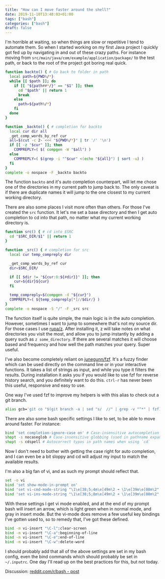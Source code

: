 ```yaml
---
title: "How can I move faster around the shell?"
date: 2019-11-10T13:48:03+01:00
tags: ["bash"]
categories: ["bash"]
draft: false
---
```


I'm horrible at waiting, so when things are slow or repetitive I tend to
automate them. So when I started working on my first Java project I quickly got
fed up by navigating in and out of these crazy paths. For instance moving from
`src/main/java/com/example/application/package/` to the test path, or back to the
root of the project got boring real quick.

```bash
function backto() { # Go back to folder in path
  local path=${PWD%/*}
  while [[ $path ]]; do
    if [[ "${path##*/}" == "$1" ]]; then
      cd "$path" || return 1
      break
    else
      path=${path%/*}
    fi
  done
}

function _backto() { # completion for backto
  local cur dir all
  _get_comp_words_by_ref cur
  all=$(cut -c 2- <<< "${PWD%/*}" | tr '/' '\n')
  if [[ -z "$cur" ]]; then
    COMPREPLY=( $( compgen -W "$all") )
  else
    COMPREPLY=( $(grep -i "^$cur" <(echo "${all}") | sort -u) )
  fi
}
complete -o nospace -F _backto backto
```

The function `backto` and it's auto completion counterpart, will let me chose
one of the directories in my current path to jump back to. The only caveat is if
there are duplicate names it will jump to the one closest to my current working
directory.

There are also some places I visit more often than others. For those I've
created the `src` function. It let's me set a base directory and then I get
auto completion to cd into that path, no matter what my current
working directory is.

```bash
function src() { # cd into $SRC
  cd "$SRC_DIR/$1" || return 1
}

function _src() { # completion for src
  local cur temp_compreply dir

  _get_comp_words_by_ref cur
  dir=$SRC_DIR/

  if [[ $dir != "${cur:0:${#dir}}" ]]; then
    cur=${dir}${cur}
  fi

  temp_compreply=$(compgen -d "${cur}")
  COMPREPLY=( ${temp_compreply[*]//$dir/} )
}
complete -o nospace -S "/" -F _src src
```
The function itself is quite simple, the main logic is in the auto completion.
However, sometimes I want to jump to somewhere that's not my source dir. For those
cases I use [rupa/z](https://github.com/rupa/z). After installing it, z will
take notes on what directories you visit the most, and allow you to jump
instantly by adding a query such as `z some_directory`.
If there are several matches it will choose based
and frequency and how well the path matches your query. Super useful.


I've also become completely reliant on
[junegunn/fzf](https://github.com/junegunn/fzf). It's a fuzzy
finder which can be used directly on the command line or in your interactive
functions. It takes a list of strings as input, and while you type it filters the results.
During installation it asks you if you would like to use fzf for reverse
history search, and you definitely want to do this. `ctrl-r` has never been this
useful, responsive and easy to use.

One way I've used fzf to improve my helpers is with this alias to check out a
git branch.

```bash
alias gcb='git co "$(git branch -a | sed "s/  //" | grep -v "^*" | fzf)"'
```
<script id="asciicast-42QCJBwOswJn4Anodvc8slZgU" src="https://asciinema.org/a/42QCJBwOswJn4Anodvc8slZgU.js" async></script>

There are also some bash specific settings I like to set, to be able to move
around faster. For instance:

```bash
bind 'set completion-ignore-case on' # Case-insensitive autocompletion
shopt -s nocaseglob # Case-insensitive globbing (used in pathname expansion)
shopt -s cdspell # Autocorrect typos in path names when using `cd`
```

Now I don't need to bother with getting the case right for auto completion, and
I can even be a bit sloppy and cd will adjust my input to match the available
results.

I'm also a big fan of vi, and as such my prompt should reflect that.

```bash
set -o vi
bind 'set show-mode-in-prompt on'
bind 'set vi-cmd-mode-string "\1\e[38;5;4m\e[49m\2 ➜ \1\e[39m\e[00m\2"'
bind 'set vi-ins-mode-string "\1\e[38;5;8m\e[49m\2 ➜ \1\e[39m\e[00m\2"'
```

With these settings I get vi mode enabled, and at the end of my prompt bash will
insert an arrow, which is light green when in normal mode, and gray in insert
mode. But the vi-mode does remove a few useful key bindings I've gotten used to,
so to remedy that, I've got these defined.

```bash
bind -m vi-insert "\C-l":clear-screen
bind -m vi-insert "\C-a":beginning-of-line
bind -m vi-insert "\C-e":end-of-line
bind -m vi-insert "\C-w":delete-word
```

I should probably add that all of the above settings are set in my bash config,
even the bind commands which should probably be set in `~/.inputrc`. One day
I'll read up on the best practices for this, but not today.

Discussion: [reddit.com/r/bash - post](https://www.reddit.com/r/bash/comments/dug79a/4min_how_can_i_move_faster_around_the_shell/)
